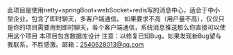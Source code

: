 此项目是使用netty+springBoot+webSocket+redis写的消息中心，适合于中小型企业，包含了即时聊天，多客户端通信。
如果要求不高（用户量不高），仅仅只是你的项目需要用到即时聊天，各个客户端通信，系统消息推送那么你直接可以使用这个项目
本项目包含数据库设计
注意：以修复已知Bug，如果发现新Bug望与我联系，不胜感激。邮箱：2540628013@qq.com
